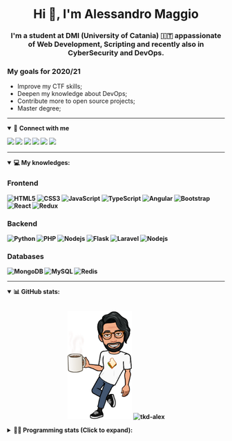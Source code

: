 <h1 align="center">Hi 👋, I'm Alessandro Maggio</h1>
<h3 align="center">I'm a student at DMI (University of Catania) 🇮🇹 appassionate of Web Development, Scripting and recently also in CyberSecurity and DevOps.</h3>

### My goals for 2020/21
- Improve my CTF skills;
- Deepen my knowledge about DevOps;
- Contribute more to open source projects;
- Master degree;

____

<details open>
<summary>🤝 <b>Connect with me<b></summary>

<p align = "center">

[<img src="https://img.shields.io/badge/twitter-1DA1F2.svg?&style=for-the-badge&logo=twitter&logoColor=white" />](https://twitter.com/TkdAxel)
[<img src ="https://img.shields.io/badge/portfolio-web-%23.svg?&style=for-the-badge&logo=&logoColor=white%22">](https://alessandromaggio.it/)
[<img src ="https://img.shields.io/badge/Telegram-1ca0f1.svg?&style=for-the-badge&logo=Telegram&logoColor=white%22&link=https://t.me/TkdAlex">](https://t.me/TkdAlex/)
[<img src="https://img.shields.io/badge/gmail-c14438.svg?&style=for-the-badge&logo=Gmail&logoColor=white&link=mailto:alex.tkd.alex@gmail.com"/>](mailto:alex.tkd.alex@gmail.com)
[<img src="https://img.shields.io/badge/linkedin-0077B5.svg?&style=for-the-badge&logo=linkedin&logoColor=white" />](https://www.linkedin.com/in/aalessandromaggio/)
[<img src = "https://img.shields.io/badge/instagram-E4405F.svg?&style=for-the-badge&logo=instagram&logoColor=white">](https://www.instagram.com/tkd_alex/)
<!--- [![Visits Badge](https://badges.pufler.dev/visits/tkd-alex/tkd-alex?style=for-the-badge&color=blue)](https://github.com/tkd-alex/tkd-alex) -->

</p>

</details>

---

<details open>
<summary>💻 <b>My knowledges</b>: </summary>

### Frontend
![HTML5](https://img.shields.io/badge/-HTML5-E34F26.svg?style=for-the-badge&logo=html5&logoColor=ffffff)
![CSS3](https://img.shields.io/badge/-CSS3-1572B6.svg?style=for-the-badge&logo=css3)
![JavaScript](https://img.shields.io/badge/-JavaScript-282C34?style=for-the-badge&logo=javascript)
![TypeScript](https://img.shields.io/badge/-TypeScript-007ACC?style=for-the-badge&logo=typescript)
![Angular](https://img.shields.io/badge/-Angular-DD0031?style=for-the-badge&logo=angular)
![Bootstrap](https://img.shields.io/badge/-Bootstrap-563D7C.svg?style=for-the-badge&logo=bootstrap)
![React](https://img.shields.io/badge/-React-282C34.svg?style=for-the-badge&logo=react&logoColor=ffffff)
![Redux](https://img.shields.io/badge/-Redux-764ABC.svg?style=for-the-badge&logo=redux)

### Backend
![Python](https://img.shields.io/badge/-Python-3776AB.svg?style=for-the-badge&logo=Python&logoColor=ffffff)
![PHP](https://img.shields.io/badge/-PHP-777BB4.svg?style=for-the-badge&logo=PHP&logoColor=ffffff)
![Nodejs](https://img.shields.io/badge/-Bash-4EAA25.svg?style=for-the-badge&logo=gnu-bash&logoColor=ffffff)
![Flask](https://img.shields.io/badge/-Flask-282C34.svg?style=for-the-badge&logo=flask)
![Laravel](https://img.shields.io/badge/-Laravel-FF2D20.svg?style=for-the-badge&logo=laravel&logoColor=ffffff)
![Nodejs](https://img.shields.io/badge/-Nodejs-339933.svg?style=for-the-badge&logo=Node.js&logoColor=ffffff)

### Databases
![MongoDB](https://img.shields.io/badge/-MongoDB-47A248?style=for-the-badge&logo=mongodb&logoColor=ffffff)
![MySQL](https://img.shields.io/badge/-MySQL-4479A1?style=for-the-badge&logo=mysql&logoColor=ffffff)
![Redis](https://img.shields.io/badge/-Redis-DC382D?style=for-the-badge&logo=Redis&logoColor=ffffff)

</details>

---

<details open>
 <summary>📊 <b>GitHub stats</b>: </summary>

<br>

<p align = "center">
    <img src="https://raw.githubusercontent.com/Tkd-Alex/tkd-alex/master/images/321517cd-ff68-41a7-b0d1-e765680568a7-8b6448d9-c944-4146-b633-adbdd25cb471-v1.png" height="250" />
    <img src="https://github-readme-stats.vercel.app/api?username=tkd-alex&show_icons=true&count_private=true&hide_border=true&line_height=25" alt="tkd-alex">
</p>

</design>

<details>
 <summary>👨‍💻 <b>Programming stats (Click to expand)</b>: </summary>
 
<!--START_SECTION:waka-->
**I'm an Early 🐤** 

```text
🌞 Morning    417 commits    █████░░░░░░░░░░░░░░░░░░░░   21.71% 
🌆 Daytime    783 commits    ██████████░░░░░░░░░░░░░░░   40.76% 
🌃 Evening    660 commits    ████████░░░░░░░░░░░░░░░░░   34.36% 
🌙 Night      61 commits     ░░░░░░░░░░░░░░░░░░░░░░░░░   3.18%

```
📅 **I'm Most Productive on Wednesday** 

```text
Monday       316 commits    ████░░░░░░░░░░░░░░░░░░░░░   16.45% 
Tuesday      292 commits    ███░░░░░░░░░░░░░░░░░░░░░░   15.2% 
Wednesday    353 commits    ████░░░░░░░░░░░░░░░░░░░░░   18.38% 
Thursday     332 commits    ████░░░░░░░░░░░░░░░░░░░░░   17.28% 
Friday       253 commits    ███░░░░░░░░░░░░░░░░░░░░░░   13.17% 
Saturday     196 commits    ██░░░░░░░░░░░░░░░░░░░░░░░   10.2% 
Sunday       179 commits    ██░░░░░░░░░░░░░░░░░░░░░░░   9.32%

```


📊 **This Week I Spent My Time On** 

```text
⌚︎ Time Zone: Europe/Rome

💬 Programming Languages: 
JavaScript               9 hrs 5 mins        ██████████████░░░░░░░░░░░   58.74% 
Python                   4 hrs 1 min         ██████░░░░░░░░░░░░░░░░░░░   25.96% 
HTML                     1 hr 19 mins        ██░░░░░░░░░░░░░░░░░░░░░░░   8.52% 
CSS                      33 mins             █░░░░░░░░░░░░░░░░░░░░░░░░   3.59% 
TypeScript               15 mins             ░░░░░░░░░░░░░░░░░░░░░░░░░   1.64%

🔥 Editors: 
VS Code                  11 hrs 51 mins      ███████████████████░░░░░░   76.67% 
Sublime Text             3 hrs 36 mins       █████░░░░░░░░░░░░░░░░░░░░   23.33%

🐱‍💻 Projects: 
PandaScripts-Chrome-Exten8 hrs 49 mins       ██████████████░░░░░░░░░░░   57.06% 
Unknown Project          3 hrs 25 mins       █████░░░░░░░░░░░░░░░░░░░░   22.18% 
pwa-calc-02              1 hr 21 mins        ██░░░░░░░░░░░░░░░░░░░░░░░   8.82% 
ionic-calc-02            45 mins             █░░░░░░░░░░░░░░░░░░░░░░░░   4.87% 
awsuite-restapi          27 mins             ░░░░░░░░░░░░░░░░░░░░░░░░░   2.98%

💻 Operating System: 
Linux                    15 hrs 28 mins      █████████████████████████   100.0%

```

**I Mostly Code in Python** 

```text
Python                   29 repos            ██████████░░░░░░░░░░░░░░░   40.85% 
JavaScript               12 repos            ████░░░░░░░░░░░░░░░░░░░░░   16.9% 
PHP                      5 repos             █░░░░░░░░░░░░░░░░░░░░░░░░   7.04% 
CSS                      5 repos             █░░░░░░░░░░░░░░░░░░░░░░░░   7.04% 
HTML                     5 repos             █░░░░░░░░░░░░░░░░░░░░░░░░   7.04%

```



<!--END_SECTION:waka-->

</details>
